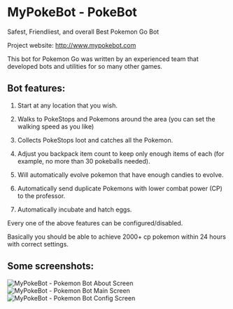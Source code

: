 # MyPokeBot - PokeBot
Safest, Friendliest, and overall Best Pokemon Go Bot

Project website: http://www.mypokebot.com

This bot for Pokemon Go was written by an experienced team that developed bots and utilities for so many other games.


## Bot features:

1) Start at any location that you wish.

2) Walks to PokeStops and Pokemons around the area (you can set the walking speed as you like)

3) Collects PokeStops loot and catches all the Pokemon.

4) Adjust you backpack item count to keep only enough items of each (for example, no more than 30 pokeballs needed).

5) Will automatically evolve pokemon that have enough candies to evolve.

6) Automatically send duplicate Pokemons with lower combat power (CP) to the professor.

7) Automatically incubate and hatch eggs.


Every one of the above features can be configured/disabled.

Basically you should be able to achieve 2000+ cp pokemon within 24 hours with correct settings.


## Some screenshots:


![MyPokeBot - Pokemon Bot About Screen](http://i.imgur.com/Kzv7NXa.png)
![MyPokeBot - Pokemon Bot Main Screen](http://i.imgur.com/DpOVGBm.png)
![MyPokeBot - Pokemon Bot Config Screen](http://i.imgur.com/lqtlwyG.png)

